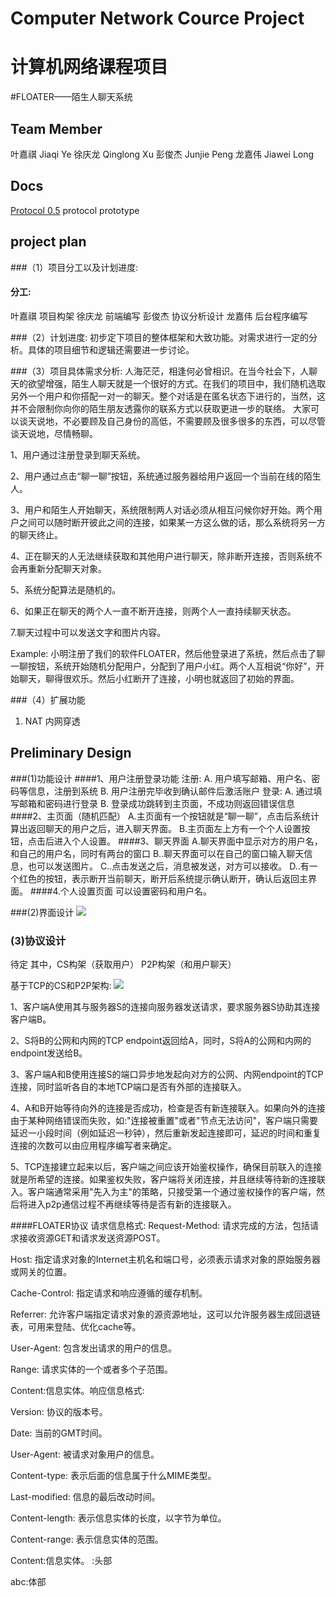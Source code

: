 # Computer Network Cource Project
# 计算机网络课程项目
#FLOATER——陌生人聊天系统

## Team Member

叶嘉祺 Jiaqi Ye
徐庆龙 Qinglong Xu
彭俊杰 Junjie Peng
龙嘉伟 Jiawei Long

## Docs
[Protocol 0.5](https://github.com/ghostbody/computer-network/blob/master/doc/protocolV0.5.md) protocol prototype

## project plan
###（1）项目分工以及计划进度:
#### 分工:
叶嘉祺  项目构架
徐庆龙  前端编写
彭俊杰  协议分析设计
龙嘉伟  后台程序编写

###（2）计划进度:
 初步定下项目的整体框架和大致功能。对需求进行一定的分析。具体的项目细节和逻辑还需要进一步讨论。

###（3）项目具体需求分析:
 人海茫茫，相逢何必曾相识。在当今社会下，人聊天的欲望增强，陌生人聊天就是一个很好的方式。在我们的项目中，我们随机选取另外一个用户和你搭配一对一的聊天。整个对话是在匿名状态下进行的，当然，这并不会限制你向你的陌生朋友透露你的联系方式以获取更进一步的联络。
大家可以谈天说地，不必要顾及自己身份的高低，不需要顾及很多很多的东西，可以尽管谈天说地，尽情畅聊。

1、用户通过注册登录到聊天系统。

2、用户通过点击“聊一聊”按钮，系统通过服务器给用户返回一个当前在线的陌生人。

3、用户和陌生人开始聊天，系统限制两人对话必须从相互问候你好开始。两个用户之间可以随时断开彼此之间的连接，如果某一方这么做的话，那么系统将另一方的聊天终止。

4、正在聊天的人无法继续获取和其他用户进行聊天，除非断开连接，否则系统不会再重新分配聊天对象。

5、系统分配算法是随机的。

6、如果正在聊天的两个人一直不断开连接，则两个人一直持续聊天状态。

7.聊天过程中可以发送文字和图片内容。

Example:
小明注册了我们的软件FLOATER，然后他登录进了系统，然后点击了聊一聊按钮，系统开始随机分配用户，分配到了用户小红。两个人互相说“你好”，开始聊天，聊得很欢乐。然后小红断开了连接，小明也就返回了初始的界面。

###（4）扩展功能
1. NAT 内网穿透

## Preliminary Design

###(1)功能设计
####1、用户注册登录功能
注册:
   A. 用户填写邮箱、用户名、密码等信息，注册到系统
   B. 用户注册完毕收到确认邮件后激活账户
登录:
   A. 通过填写邮箱和密码进行登录
   B. 登录成功跳转到主页面，不成功则返回错误信息
####2、主页面（随机匹配）
A.主页面有一个按钮就是“聊一聊”，点击后系统计算出返回聊天的用户之后，进入聊天界面。
B.主页面左上方有一个个人设置按钮，点击后进入个人设置。
####3、聊天界面
A.聊天界面中显示对方的用户名，和自己的用户名，同时有两台的窗口
B..聊天界面可以在自己的窗口输入聊天信息，也可以发送图片。
C..点击发送之后，消息被发送，对方可以接收。
D..有一个红色的按钮，表示断开当前聊天，断开后系统提示确认断开，确认后返回主界面。
####4.个人设置页面
可以设置密码和用户名。

###(2)界面设计
![](https://github.com/ghostbody/computer-network/blob/master/doc/UI.png?raw=true)

### (3)协议设计
待定
其中，CS构架（获取用户）
P2P构架（和用户聊天）

基于TCP的CS和P2P架构:
![](https://github.com/ghostbody/computer-network/blob/master/doc/protocol.png?raw=true)

1、客户端A使用其与服务器S的连接向服务器发送请求，要求服务器S协助其连接客户端B。

2、S将B的公网和内网的TCP endpoint返回给A，同时，S将A的公网和内网的endpoint发送给B。

3、客户端A和B使用连接S的端口异步地发起向对方的公网、内网endpoint的TCP连接，同时监听各自的本地TCP端口是否有外部的连接联入。

4、A和B开始等待向外的连接是否成功，检查是否有新连接联入。如果向外的连接由于某种网络错误而失败，如:"连接被重置"或者"节点无法访问"，客户端只需要延迟一小段时间（例如延迟一秒钟），然后重新发起连接即可，延迟的时间和重复连接的次数可以由应用程序编写者来确定。

5、TCP连接建立起来以后，客户端之间应该开始鉴权操作，确保目前联入的连接就是所希望的连接。如果鉴权失败，客户端将关闭连接，并且继续等待新的连接联入。客户端通常采用"先入为主"的策略，只接受第一个通过鉴权操作的客户端，然后将进入p2p通信过程不再继续等待是否有新的连接联入。

####FLOATER协议
请求信息格式:
Request-Method: 请求完成的方法，包括请求接收资源GET和请求发送资源POST。

Host: 指定请求对象的Internet主机名和端口号，必须表示请求对象的原始服务器或网关的位置。

Cache-Control: 指定请求和响应遵循的缓存机制。

Referrer: 允许客户端指定请求对象的源资源地址，这可以允许服务器生成回退链表，可用来登陆、优化cache等。

User-Agent: 包含发出请求的用户的信息。

Range: 请求实体的一个或者多个子范围。

Content:信息实体。响应信息格式:

Version: 协议的版本号。

Date: 当前的GMT时间。

User-Agent: 被请求对象用户的信息。

Content-type: 表示后面的信息属于什么MIME类型。

Last-modified: 信息的最后改动时间。

Content-length: 表示信息实体的长度，以字节为单位。

Content-range: 表示信息实体的范围。

Content:信息实体。 :头部

abc:体部